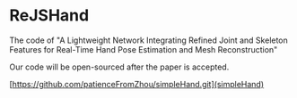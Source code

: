 # ReJSHand
The code of "A Lightweight Network Integrating Refined Joint and Skeleton Features for Real-Time Hand Pose Estimation and Mesh Reconstruction"

Our code will be open-sourced after the paper is accepted.

[https://github.com/patienceFromZhou/simpleHand.git](simpleHand)
